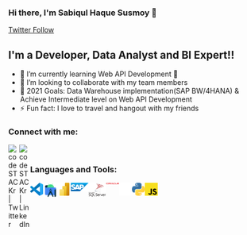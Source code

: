 ### Hi there, I'm Sabiqul Haque Susmoy 👋

[Twitter Follow](https://img.shields.io/twitter/follow/sh_susmoy?color=1DA1F2&logo=twitter&style=for-the-badge)

## I'm a Developer, Data Analyst and BI Expert!!

<!--- 🔭 I just launched my first course: [Become A VS Code SuperHero!][course]!-->
- 🌱 I’m currently learning Web API Development 🤣
- 👯 I’m looking to collaborate with my team members
- 🥅 2021 Goals: Data Warehouse implementation(SAP BW/4HANA) & Achieve Intermediate level on Web API Development
- ⚡ Fun fact: I love to travel and hangout with my friends

### Connect with me:

[<img align="left" alt="codeSTACKr | Twitter" width="22px" src="https://cdn.jsdelivr.net/npm/simple-icons@v3/icons/twitter.svg" />][twitter]
[<img align="left" alt="codeSTACKr | LinkedIn" width="22px" src="https://cdn.jsdelivr.net/npm/simple-icons@v3/icons/linkedin.svg" />][linkedin]


<br /> 

### Languages and Tools:

<img align="left" alt="Visual Studio Code" width="26px" src="https://raw.githubusercontent.com/github/explore/80688e429a7d4ef2fca1e82350fe8e3517d3494d/topics/visual-studio-code/visual-studio-code.png" />
<img align="left" alt="Android Studio" width="30px" src="https://github.com/mshsusmoy/image_source/blob/main/Untitled-10.png" />
<img align="left" alt="PowerBI" width="26px" src="https://github.com/mshsusmoy/image_source/blob/main/powerbi.svg" />
<img align="left" alt="SAP Analytics Cloud" width="36px" src="https://github.com/mshsusmoy/image_source/blob/main/sap-logo-svg.svg" />
<img align="left" alt="MS SQL SERVER" width="35px" src="https://github.com/mshsusmoy/image_source/blob/main/microsoft-sql-server-seeklogo.com.svg" />
<img align="left" alt="Oracle" width="26px" src="https://github.com/mshsusmoy/image_source/blob/main/oracle-seeklogo.com.svg" />
<img align="left" alt="GitHub" width="26px" src="https://github.com/mshsusmoy/image_source/blob/main/GitHub-Mark-Light-120px-plus.png" />
<img align="left" alt="Python" width="26px" src="https://github.com/mshsusmoy/image_source/blob/main/python-seeklogo.com.svg" />
<img align="left" alt="JavaScript" width="26px" src="https://github.com/mshsusmoy/image_source/blob/main/javascript-js-seeklogo.com.svg" />


<br />
<br />


[twitter]: shorturl.at/wzWY7
[linkedin]: shorturl.at/ryKZ2
